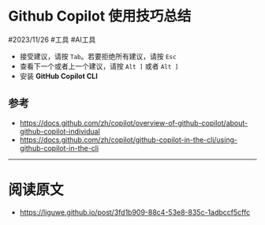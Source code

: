 
# Github Copilot 使用技巧总结


<Badge type="info">#2023/11/26</Badge> <Badge type="danger">#工具</Badge>  <Badge type="danger">#AI工具</Badge> 

- 接受建议，请按 `Tab`。若要拒绝所有建议，请按  `Esc`
- 查看下一个或者上一个建议，请按 `Alt ]` 或者 `Alt ]`
- 安装 **GitHub Copilot CLI**


## 参考

- https://docs.github.com/zh/copilot/overview-of-github-copilot/about-github-copilot-individual
- https://docs.github.com/zh/copilot/github-copilot-in-the-cli/using-github-copilot-in-the-cli




---
# 阅读原文
- https://liguwe.github.io/post/3fd1b909-88c4-53e8-835c-1adbccf5cffc